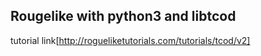 ## Rougelike with python3 and libtcod

tutorial link[http://rogueliketutorials.com/tutorials/tcod/v2]
